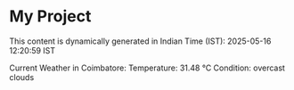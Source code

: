 # My Project

This content is dynamically generated in Indian Time (IST): 2025-05-16 12:20:59 IST


Current Weather in Coimbatore:
Temperature: 31.48 °C
Condition: overcast clouds
